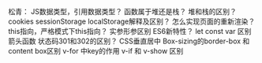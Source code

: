 松青：
  JS数据类型，引用数据类型？
  函数属于堆还是栈？ 
  堆和栈的区别？
  cookies sessionStorage localStorage解释及区别？
  怎么实现页面的重新渲染？
  this指向，严格模式下this指向？
  实参形参区别
  ES6新特性？
  let const var 区别
  箭头函数
  状态码301和302的区别？
  CSS垂直居中
  Box-sizing的border-box 和content box区别
  v-for 中key的作用
  v-if 和 v-show 区别